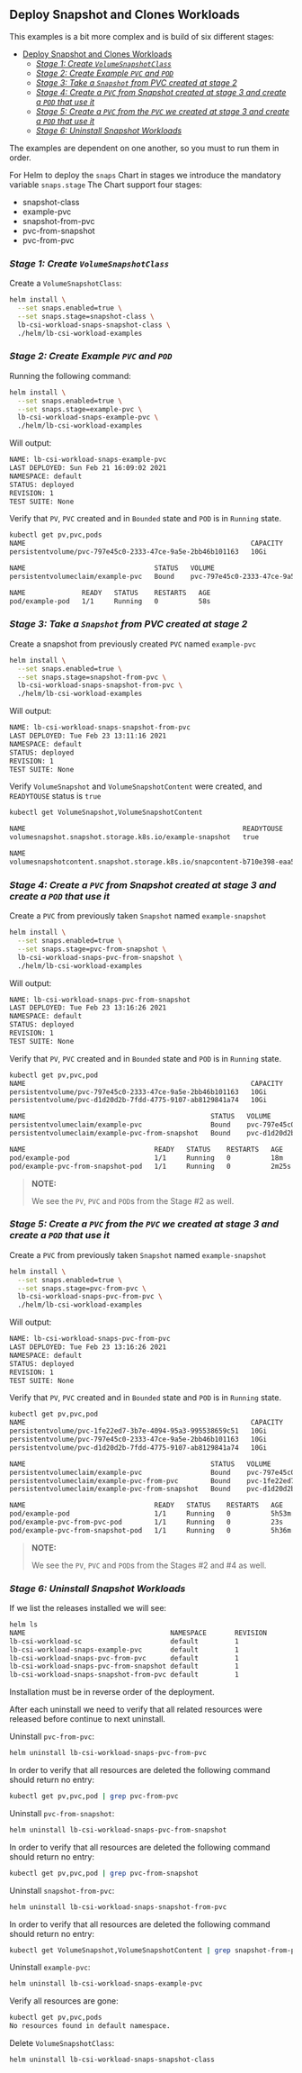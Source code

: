## Deploy Snapshot and Clones Workloads

This examples is a bit more complex and is build of six different stages:

- [Deploy Snapshot and Clones Workloads](#deploy-snapshot-and-clones-workloads)
  - [_Stage 1: Create `VolumeSnapshotClass`_](#stage-1-create-volumesnapshotclass)
  - [_Stage 2: Create Example `PVC` and `POD`_](#stage-2-create-example-pvc-and-pod)
  - [_Stage 3: Take a `Snapshot` from PVC created at stage 2_](#stage-3-take-a-snapshot-from-pvc-created-at-stage-2)
  - [_Stage 4: Create a `PVC` from Snapshot created at stage 3 and create a `POD` that use it_](#stage-4-create-a-pvc-from-snapshot-created-at-stage-3-and-create-a-pod-that-use-it)
  - [_Stage 5: Create a `PVC` from the `PVC` we created at stage 3 and create a `POD` that use it_](#stage-5-create-a-pvc-from-the-pvc-we-created-at-stage-3-and-create-a-pod-that-use-it)
  - [_Stage 6: Uninstall Snapshot Workloads_](#stage-6-uninstall-snapshot-workloads)

The examples are dependent on one another, so you must to run them in order.

For Helm to deploy the `snaps` Chart in stages we introduce the mandatory variable `snaps.stage`
The Chart support four stages:

- snapshot-class
- example-pvc
- snapshot-from-pvc
- pvc-from-snapshot
- pvc-from-pvc


### _Stage 1: Create `VolumeSnapshotClass`_

Create a `VolumeSnapshotClass`:

```bash
helm install \
  --set snaps.enabled=true \
  --set snaps.stage=snapshot-class \
  lb-csi-workload-snaps-snapshot-class \
  ./helm/lb-csi-workload-examples
```

### _Stage 2: Create Example `PVC` and `POD`_

Running the following command:

```bash
helm install \
  --set snaps.enabled=true \
  --set snaps.stage=example-pvc \
  lb-csi-workload-snaps-example-pvc \
  ./helm/lb-csi-workload-examples
```

Will output:

```bash
NAME: lb-csi-workload-snaps-example-pvc
LAST DEPLOYED: Sun Feb 21 16:09:02 2021
NAMESPACE: default
STATUS: deployed
REVISION: 1
TEST SUITE: None
```

Verify that `PV`, `PVC` created and in `Bounded` state and `POD` is in `Running` state.

```bash
kubectl get pv,pvc,pods
NAME                                                        CAPACITY   ACCESS MODES   RECLAIM POLICY   STATUS   CLAIM                 STORAGECLASS   REASON   AGE
persistentvolume/pvc-797e45c0-2333-47ce-9a5e-2bb46b101163   10Gi       RWO            Delete           Bound    default/example-pvc   example-sc              57s

NAME                                STATUS   VOLUME                                     CAPACITY   ACCESS MODES   STORAGECLASS   AGE
persistentvolumeclaim/example-pvc   Bound    pvc-797e45c0-2333-47ce-9a5e-2bb46b101163   10Gi       RWO            example-sc     58s

NAME              READY   STATUS    RESTARTS   AGE
pod/example-pod   1/1     Running   0          58s
```

### _Stage 3: Take a `Snapshot` from PVC created at stage 2_

Create a snapshot from previously created `PVC` named `example-pvc`

```bash
helm install \
  --set snaps.enabled=true \
  --set snaps.stage=snapshot-from-pvc \
  lb-csi-workload-snaps-snapshot-from-pvc \
  ./helm/lb-csi-workload-examples
```

Will output:

```bash
NAME: lb-csi-workload-snaps-snapshot-from-pvc
LAST DEPLOYED: Tue Feb 23 13:11:16 2021
NAMESPACE: default
STATUS: deployed
REVISION: 1
TEST SUITE: None
```

Verify `VolumeSnapshot` and `VolumeSnapshotContent` were created, and `READYTOUSE` status is `true`

```bash
kubectl get VolumeSnapshot,VolumeSnapshotContent

NAME                                                      READYTOUSE   SOURCEPVC     SOURCESNAPSHOTCONTENT   RESTORESIZE   SNAPSHOTCLASS         SNAPSHOTCONTENT                                    CREATIONTIME   AGE
volumesnapshot.snapshot.storage.k8s.io/example-snapshot   true         example-pvc                           10Gi          example-snapshot-sc   snapcontent-b710e398-eaa5-45be-bbdc-db74d799e5cc   3m40s          3m49s

NAME                                                                                             READYTOUSE   RESTORESIZE   DELETIONPOLICY   DRIVER                  VOLUMESNAPSHOTCLASS   VOLUMESNAPSHOT     AGE
volumesnapshotcontent.snapshot.storage.k8s.io/snapcontent-b710e398-eaa5-45be-bbdc-db74d799e5cc   true         10737418240   Delete           csi.lightbitslabs.com   example-snapshot-sc   example-snapshot   3m49s
```

### _Stage 4: Create a `PVC` from Snapshot created at stage 3 and create a `POD` that use it_

Create a `PVC` from previously taken `Snapshot` named `example-snapshot`

```bash
helm install \
  --set snaps.enabled=true \
  --set snaps.stage=pvc-from-snapshot \
  lb-csi-workload-snaps-pvc-from-snapshot \
  ./helm/lb-csi-workload-examples
```

Will output:

```bash
NAME: lb-csi-workload-snaps-pvc-from-snapshot
LAST DEPLOYED: Tue Feb 23 13:16:26 2021
NAMESPACE: default
STATUS: deployed
REVISION: 1
TEST SUITE: None
```

Verify that `PV`, `PVC` created and in `Bounded` state and `POD` is in `Running` state.

```bash
kubectl get pv,pvc,pod
NAME                                                        CAPACITY   ACCESS MODES   RECLAIM POLICY   STATUS   CLAIM                               STORAGECLASS   REASON   AGE
persistentvolume/pvc-797e45c0-2333-47ce-9a5e-2bb46b101163   10Gi       RWO            Delete           Bound    default/example-pvc                 example-sc              18m
persistentvolume/pvc-d1d20d2b-7fdd-4775-9107-ab8129841a74   10Gi       RWO            Delete           Bound    default/example-pvc-from-snapshot   example-sc              2m24s

NAME                                              STATUS   VOLUME                                     CAPACITY   ACCESS MODES   STORAGECLASS   AGE
persistentvolumeclaim/example-pvc                 Bound    pvc-797e45c0-2333-47ce-9a5e-2bb46b101163   10Gi       RWO            example-sc     18m
persistentvolumeclaim/example-pvc-from-snapshot   Bound    pvc-d1d20d2b-7fdd-4775-9107-ab8129841a74   10Gi       RWO            example-sc     2m25s

NAME                                READY   STATUS    RESTARTS   AGE
pod/example-pod                     1/1     Running   0          18m
pod/example-pvc-from-snapshot-pod   1/1     Running   0          2m25s
```

> **NOTE:**
>
> We see the `PV`, `PVC` and `POD`s from the Stage #2 as well.

### _Stage 5: Create a `PVC` from the `PVC` we created at stage 3 and create a `POD` that use it_

Create a `PVC` from previously taken `Snapshot` named `example-snapshot`

```bash
helm install \
  --set snaps.enabled=true \
  --set snaps.stage=pvc-from-pvc \
  lb-csi-workload-snaps-pvc-from-pvc \
  ./helm/lb-csi-workload-examples
```

Will output:

```bash
NAME: lb-csi-workload-snaps-pvc-from-pvc
LAST DEPLOYED: Tue Feb 23 13:16:26 2021
NAMESPACE: default
STATUS: deployed
REVISION: 1
TEST SUITE: None
```

Verify that `PV`, `PVC` created and in `Bounded` state and `POD` is in `Running` state.

```bash
kubectl get pv,pvc,pod
NAME                                                        CAPACITY   ACCESS MODES   RECLAIM POLICY   STATUS   CLAIM                               STORAGECLASS   REASON   AGE
persistentvolume/pvc-1fe22ed7-3b7e-4094-95a3-995538659c51   10Gi       RWO            Delete           Bound    default/example-pvc-from-pvc        example-sc              15s
persistentvolume/pvc-797e45c0-2333-47ce-9a5e-2bb46b101163   10Gi       RWO            Delete           Bound    default/example-pvc                 example-sc              5h53m
persistentvolume/pvc-d1d20d2b-7fdd-4775-9107-ab8129841a74   10Gi       RWO            Delete           Bound    default/example-pvc-from-snapshot   example-sc              5h36m

NAME                                              STATUS   VOLUME                                     CAPACITY   ACCESS MODES   STORAGECLASS   AGE
persistentvolumeclaim/example-pvc                 Bound    pvc-797e45c0-2333-47ce-9a5e-2bb46b101163   10Gi       RWO            example-sc     5h53m
persistentvolumeclaim/example-pvc-from-pvc        Bound    pvc-1fe22ed7-3b7e-4094-95a3-995538659c51   10Gi       RWO            example-sc     23s
persistentvolumeclaim/example-pvc-from-snapshot   Bound    pvc-d1d20d2b-7fdd-4775-9107-ab8129841a74   10Gi       RWO            example-sc     5h36m

NAME                                READY   STATUS    RESTARTS   AGE
pod/example-pod                     1/1     Running   0          5h53m
pod/example-pvc-from-pvc-pod        1/1     Running   0          23s
pod/example-pvc-from-snapshot-pod   1/1     Running   0          5h36m
```

> **NOTE:**
>
> We see the `PV`, `PVC` and `POD`s from the Stages #2 and #4 as well.

### _Stage 6: Uninstall Snapshot Workloads_

If we list the releases installed we will see:

```bash
helm ls
NAME                                    NAMESPACE       REVISION        UPDATED                                 STATUS          CHART                           APP VERSION
lb-csi-workload-sc                      default         1               2021-02-23 08:06:39.915046 +0200 IST    deployed        lb-csi-workload-examples-0.1.0  1.4.0      
lb-csi-workload-snaps-example-pvc       default         1               2021-02-23 12:59:55.458252038 +0200 IST deployed        lb-csi-workload-examples-0.1.0  1.4.0      
lb-csi-workload-snaps-pvc-from-pvc      default         1               2021-02-23 18:52:41.391731359 +0200 IST deployed        lb-csi-workload-examples-0.1.0  1.4.0      
lb-csi-workload-snaps-pvc-from-snapshot default         1               2021-02-23 13:16:26.020897186 +0200 IST deployed        lb-csi-workload-examples-0.1.0  1.4.0      
lb-csi-workload-snaps-snapshot-from-pvc default         1               2021-02-23 13:11:16.746865829 +0200 IST deployed        lb-csi-workload-examples-0.1.0  1.4.0
```

Installation must be in reverse order of the deployment.

After each uninstall we need to verify that all related resources were released before continue to next uninstall.

Uninstall `pvc-from-pvc`:

```bash
helm uninstall lb-csi-workload-snaps-pvc-from-pvc
```

In order to verify that all resources are deleted the following command should return no entry:

```bash
kubectl get pv,pvc,pod | grep pvc-from-pvc
```

Uninstall `pvc-from-snapshot`:

```bash
helm uninstall lb-csi-workload-snaps-pvc-from-snapshot
```

In order to verify that all resources are deleted the following command should return no entry:

```bash
kubectl get pv,pvc,pod | grep pvc-from-snapshot
```

Uninstall `snapshot-from-pvc`:

```bash
helm uninstall lb-csi-workload-snaps-snapshot-from-pvc
```

In order to verify that all resources are deleted the following command should return no entry:

```bash
kubectl get VolumeSnapshot,VolumeSnapshotContent | grep snapshot-from-pvc
```

Uninstall `example-pvc`:

```bash
helm uninstall lb-csi-workload-snaps-example-pvc
```

Verify all resources are gone:

```bash
kubectl get pv,pvc,pods
No resources found in default namespace.
```

Delete `VolumeSnapshotClass`:

```bash
helm uninstall lb-csi-workload-snaps-snapshot-class
```
